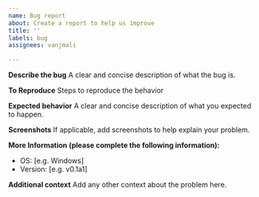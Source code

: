 ```yaml
---
name: Bug report
about: Create a report to help us improve
title: ''
labels: bug
assignees: vanjmali

---
```


**Describe the bug**
A clear and concise description of what the bug is.

**To Reproduce**
Steps to reproduce the behavior

**Expected behavior**
A clear and concise description of what you expected to happen.

**Screenshots**
If applicable, add screenshots to help explain your problem.

**More Information (please complete the following information):**
 - OS: [e.g. Windows]
 - Version: [e.g. v0.1a1]

**Additional context**
Add any other context about the problem here.
